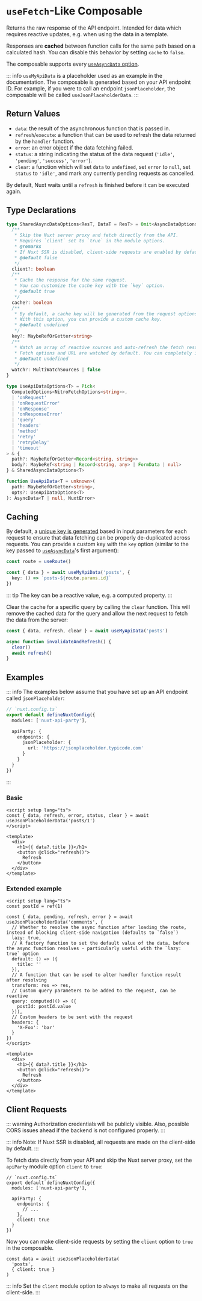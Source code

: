 # `useFetch`-Like Composable

Returns the raw response of the API endpoint. Intended for data which requires reactive updates, e.g. when using the data in a template.

Responses are **cached** between function calls for the same path based on a calculated hash. You can disable this behavior by setting `cache` to `false`.

The composable supports every [`useAsyncData` option](https://nuxt.com/docs/api/composables/use-async-data/#params).

::: info
`useMyApiData` is a placeholder used as an example in the documentation. The composable is generated based on your API endpoint ID. For example, if you were to call an endpoint `jsonPlaceholder`, the composable will be called `useJsonPlaceholderData`.
:::

## Return Values

- `data`: the result of the asynchronous function that is passed in.
- `refresh`/`execute`: a function that can be used to refresh the data returned by the `handler` function.
- `error`: an error object if the data fetching failed.
- `status`: a string indicating the status of the data request (`'idle'`, `'pending'`, `'success'`, `'error'`).
- `clear`: a function which will set `data` to `undefined`, set `error` to `null`, set `status` to `'idle'`, and mark any currently pending requests as cancelled.

By default, Nuxt waits until a `refresh` is finished before it can be executed again.

## Type Declarations

```ts
type SharedAsyncDataOptions<ResT, DataT = ResT> = Omit<AsyncDataOptions<ResT, DataT>, 'watch'> & {
  /**
   * Skip the Nuxt server proxy and fetch directly from the API.
   * Requires `client` set to `true` in the module options.
   * @remarks
   * If Nuxt SSR is disabled, client-side requests are enabled by default.
   * @default false
   */
  client?: boolean
  /**
   * Cache the response for the same request.
   * You can customize the cache key with the `key` option.
   * @default true
   */
  cache?: boolean
  /**
   * By default, a cache key will be generated from the request options.
   * With this option, you can provide a custom cache key.
   * @default undefined
   */
  key?: MaybeRefOrGetter<string>
  /**
   * Watch an array of reactive sources and auto-refresh the fetch result when they change.
   * Fetch options and URL are watched by default. You can completely ignore reactive sources by using `watch: false`.
   * @default undefined
   */
  watch?: MultiWatchSources | false
}

type UseApiDataOptions<T> = Pick<
  ComputedOptions<NitroFetchOptions<string>>,
  | 'onRequest'
  | 'onRequestError'
  | 'onResponse'
  | 'onResponseError'
  | 'query'
  | 'headers'
  | 'method'
  | 'retry'
  | 'retryDelay'
  | 'timeout'
> & {
  path?: MaybeRefOrGetter<Record<string, string>>
  body?: MaybeRef<string | Record<string, any> | FormData | null>
} & SharedAsyncDataOptions<T>

function UseApiData<T = unknown>(
  path: MaybeRefOrGetter<string>,
  opts?: UseApiDataOptions<T>
): AsyncData<T | null, NuxtError>
```

## Caching

By default, a [unique key is generated](/guide/caching) based in input parameters for each request to ensure that data fetching can be properly de-duplicated across requests. You can provide a custom key with the `key` option (similar to the key passed to [`useAsyncData`](https://nuxt.com/docs/api/composables/use-async-data)'s first argument):

```ts
const route = useRoute()

const { data } = await useMyApiData('posts', {
  key: () => `posts-${route.params.id}`
})
```

::: tip
The key can be a reactive value, e.g. a computed property.
:::

Clear the cache for a specific query by calling the `clear` function. This will remove the cached data for the query and allow the next request to fetch the data from the server:

```ts
const { data, refresh, clear } = await useMyApiData('posts')

async function invalidateAndRefresh() {
  clear()
  await refresh()
}
```

## Examples

::: info
The examples below assume that you have set up an API endpoint called `jsonPlaceholder`:

```ts
// `nuxt.config.ts`
export default defineNuxtConfig({
  modules: ['nuxt-api-party'],

  apiParty: {
    endpoints: {
      jsonPlaceholder: {
        url: 'https://jsonplaceholder.typicode.com'
      }
    }
  }
})
```

:::

### Basic

```vue
<script setup lang="ts">
const { data, refresh, error, status, clear } = await useJsonPlaceholderData('posts/1')
</script>

<template>
  <div>
    <h1>{{ data?.title }}</h1>
    <button @click="refresh()">
      Refresh
    </button>
  </div>
</template>
```

### Extended example

```vue
<script setup lang="ts">
const postId = ref(1)

const { data, pending, refresh, error } = await useJsonPlaceholderData('comments', {
  // Whether to resolve the async function after loading the route, instead of blocking client-side navigation (defaults to `false`)
  lazy: true,
  // A factory function to set the default value of the data, before the async function resolves - particularly useful with the `lazy: true` option
  default: () => ({
    title: ''
  }),
  // A function that can be used to alter handler function result after resolving
  transform: res => res,
  // Custom query parameters to be added to the request, can be reactive
  query: computed(() => ({
    postId: postId.value
  })),
  // Custom headers to be sent with the request
  headers: {
    'X-Foo': 'bar'
  }
})
</script>

<template>
  <div>
    <h1>{{ data?.title }}</h1>
    <button @click="refresh()">
      Refresh
    </button>
  </div>
</template>
```

## Client Requests

::: warning
Authorization credentials will be publicly visible. Also, possible CORS issues ahead if the backend is not configured properly.
:::

::: info
Note: If Nuxt SSR is disabled, all requests are made on the client-side by default.
:::

To fetch data directly from your API and skip the Nuxt server proxy, set the `apiParty` module option `client` to `true`:

```ts{9}
// `nuxt.config.ts`
export default defineNuxtConfig({
  modules: ['nuxt-api-party'],

  apiParty: {
    endpoints: {
      // ...
    },
    client: true
  }
})
```

Now you can make client-side requests by setting the `client` option to `true` in the composable.

```ts{3}
const data = await useJsonPlaceholderData(
  'posts',
  { client: true }
)
```

::: info
Set the `client` module option to `always` to make all requests on the client-side.
:::
